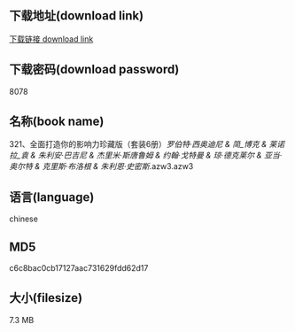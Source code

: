 ## 下载地址(download link)
[下载链接 download link](https://voluble-croquembouche-d321dc.netlify.app/?s=321%E3%80%81%E5%85%A8%E9%9D%A2%E6%89%93%E9%80%A0%E4%BD%A0%E7%9A%84%E5%BD%B1%E5%93%8D%E5%8A%9B%E7%8F%8D%E8%97%8F%E7%89%88%EF%BC%88%E5%A5%97%E8%A3%856%E5%86%8C%EF%BC%89_%E7%BD%97%E4%BC%AF%E7%89%B9%C2%B7%E8%A5%BF%E5%A5%A5%E8%BF%AA%E5%B0%BC+%26+%E7%AE%80_%E5%8D%9A%E5%85%8B+%26+%E8%8E%B1%E8%AF%BA%E6%8B%89_%E8%A2%81+%26+%E6%9C%B1%E5%88%A9%E5%AE%89%C2%B7%E5%B7%B4%E5%90%89%E5%B0%BC+%26+%E6%9D%B0%E9%87%8C%E7%B1%B3%C2%B7%E6%96%AF%E5%94%90%E9%B2%81%E5%A7%86+%26+%E7%BA%A6%E7%BF%B0%C2%B7%E6%88%88%E7%89%B9%E6%9B%BC+%26+%E7%90%BC%C2%B7%E5%BE%B7%E5%85%8B%E8%8E%B1%E5%B0%94+%26+%E4%BA%9A%E5%BD%93%C2%B7%E5%A5%A5%E5%B0%94%E7%89%B9+%26+%E5%85%8B%E9%87%8C%E6%96%AF%C2%B7%E5%B8%83%E6%B4%9B%E6%A0%B9+%26+%E6%9C%B1%E5%88%A9%E6%81%A9%C2%B7%E5%8F%B2%E5%AF%86%E6%96%AF_.azw3)

## 下载密码(download password)
8078

## 名称(book name)
321、全面打造你的影响力珍藏版（套装6册）_罗伯特·西奥迪尼 & 简_博克 & 莱诺拉_袁 & 朱利安·巴吉尼 & 杰里米·斯唐鲁姆 & 约翰·戈特曼 & 琼·德克莱尔 & 亚当·奥尔特 & 克里斯·布洛根 & 朱利恩·史密斯_.azw3.azw3

## 语言(language)
chinese

## MD5
c6c8bac0cb17127aac731629fdd62d17

## 大小(filesize)
7.3 MB
